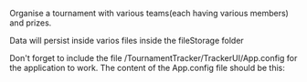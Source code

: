 Organise a tournament with various teams(each having various members) and prizes.

Data will persist inside varios files inside the fileStorage folder

Don't forget to include the file /TournamentTracker/TrackerUI/App.config for the application to work.
The content of the App.config file should be this:

<?xml version="1.0" encoding="utf-8" ?>
<configuration>
    <appSettings>
        <add key="filePath" value="D:\path where the fileStorage folder with all the saved datat about a tournament will be stored"/>
    </appSettings>
    <connectionStrings>
        <add name="Tournaments" connectionString="Server=.;Database=Tournaments;User Id=UserIdOfTheTournamentsDatabase;Password=UserPasswordOfTheTournamentsDatabase;" providerName="System.Data.SqlClient" />
    </connectionStrings>
    <startup> 
        <supportedRuntime version="v4.0" sku=".NETFramework,Version=v4.5" />
    </startup>   
</configuration>